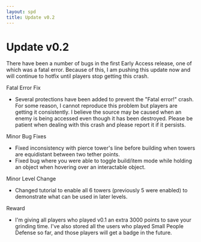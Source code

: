 ```yaml
---
layout: spd
title: Update v0.2
---
```


# Update v0.2

There have been a number of bugs in the first Early Access release, one of which was a fatal error. Because of this, I am pushing this update now and will continue to hotfix until players stop getting this crash.

Fatal Error Fix
* Several protections have been added to prevent the "Fatal error!" crash. For some reason, I cannot reproduce this problem but players are getting it consistently. I believe the source may be caused when an enemy is being accessed even though it has been destroyed. Please be patient when dealing with this crash and please report it if it persists.

Minor Bug Fixes
* Fixed inconsistency with pierce tower's line before building when towers are equidistant between two tether points.
* Fixed bug where you were able to toggle build/item mode while holding an object when hovering over an interactable object.

Minor Level Change
* Changed tutorial to enable all 6 towers (previously 5 were enabled) to demonstrate what can be used in later levels.

Reward
* I'm giving all players who played v0.1 an extra 3000 points to save your grinding time. I've also stored all the users who played Small People Defense so far, and those players will get a badge in the future.
